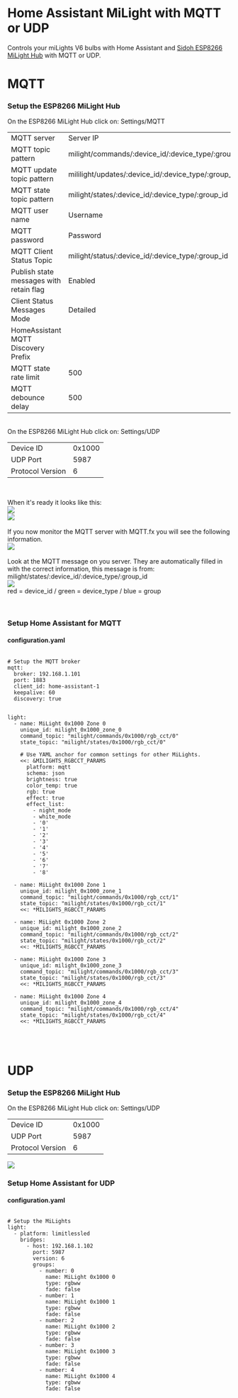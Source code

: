 # Home Assistant MiLight with MQTT or UDP
Controls your miLights V6 bulbs with Home Assistant and [Sidoh ESP8266 MiLight Hub](https://github.com/sidoh/esp8266_milight_hub) with MQTT or UDP.<br/>

<h1>MQTT</h1>
<p>
<h3>Setup the ESP8266 MiLight Hub</h3>
On the ESP8266 MiLight Hub click on: Settings/MQTT
<table>
<tr>
<td>MQTT server</td>
<td>Server IP</td>
</tr>
<tr>
<td>MQTT topic pattern</td>
<td>milight/commands/:device_id/:device_type/:group_id</td>
</tr>
<tr>
<td>MQTT update topic pattern</td>
<td>mililight/updates/:device_id/:device_type/:group_id</td>
</tr>
<tr>
<td>MQTT state topic pattern</td>
<td>milight/states/:device_id/:device_type/:group_id</td>
</tr>
<tr>
<td>MQTT user name</td>
<td>Username</td>
</tr>
<tr>
<td>MQTT password</td>
<td>Password</td>
</tr>
<tr>
<td>MQTT Client Status Topic</td>
<td>milight/status/:device_id/:device_type/:group_id</td>
</tr>
<tr>
<td>Publish state messages with retain flag</td>
<td>Enabled</td>
</tr>
<tr>
<td>Client Status Messages Mode</td>
<td>Detailed</td>
</tr>
<tr>
<td>HomeAssistant MQTT Discovery Prefix</td>
<td></td>
</tr>
<tr>
<td>MQTT state rate limit</td>
<td>500</td>
</tr>
<tr>
<td>MQTT debounce delay</td>
<td>500</td>
</tr>
</table>


</br>
On the ESP8266 MiLight Hub click on: Settings/UDP
<table>
<tr>
<td>Device ID</td>
<td>0x1000</td>
</tr>
<tr>
<td>UDP Port</td>
<td>5987</td>
</tr>
<tr>
<td>Protocol Version</td>
<td>6</td>
</tr>
</table>
</br>


When it's ready it looks like this:
</br>
<img src="https://github.com/Strontvlieg/Home-Assistant-MiLight-MQTT/blob/main/mqtt.png">
</br>
<img src="https://github.com/Strontvlieg/Home-Assistant-MiLight-MQTT/blob/main/udp.png">
</br>
</br>
If you now monitor the MQTT server with MQTT.fx you will see the following information.
</br>
<img src="https://github.com/Strontvlieg/Home-Assistant-MiLight-MQTT/blob/main/fx.png">
</br>
</br>
Look at the MQTT message on you server. They are automatically filled in with the correct information, this message is from: milight/states/:device_id/:device_type/:group_id
</br>
<img src="https://github.com/Strontvlieg/Home-Assistant-MiLight-MQTT/blob/main/mqtt_string.png">
</br>
red = device_id / green = device_type / blue = group


</br>
<h3>Setup Home Assistant for MQTT</h3>
<h4>configuration.yaml</h4>
<pre><code class="language-yaml">
# Setup the MQTT broker
mqtt:
  broker: 192.168.1.101
  port: 1883
  client_id: home-assistant-1
  keepalive: 60
  discovery: true
</code></pre>

<pre><code class="language-yaml">
light:
  - name: MiLight 0x1000 Zone 0
    unique_id: milight_0x1000_zone_0
    command_topic: "milight/commands/0x1000/rgb_cct/0"
    state_topic: "milight/states/0x1000/rgb_cct/0"
    
    # Use YAML anchor for common settings for other MiLights.
    <<: &MILIGHTS_RGBCCT_PARAMS
      platform: mqtt
      schema: json
      brightness: true
      color_temp: true
      rgb: true
      effect: true
      effect_list:
        - night_mode
        - white_mode
        - '0'
        - '1'
        - '2'
        - '3'
        - '4'
        - '5'
        - '6'
        - '7'
        - '8'

  - name: MiLight 0x1000 Zone 1
    unique_id: milight_0x1000_zone_1
    command_topic: "milight/commands/0x1000/rgb_cct/1"
    state_topic: "milight/states/0x1000/rgb_cct/1"
    <<: *MILIGHTS_RGBCCT_PARAMS

  - name: MiLight 0x1000 Zone 2
    unique_id: milight_0x1000_zone_2
    command_topic: "milight/commands/0x1000/rgb_cct/2"
    state_topic: "milight/states/0x1000/rgb_cct/2"
    <<: *MILIGHTS_RGBCCT_PARAMS

  - name: MiLight 0x1000 Zone 3
    unique_id: milight_0x1000_zone_3
    command_topic: "milight/commands/0x1000/rgb_cct/3"
    state_topic: "milight/states/0x1000/rgb_cct/3"
    <<: *MILIGHTS_RGBCCT_PARAMS

  - name: MiLight 0x1000 Zone 4
    unique_id: milight_0x1000_zone_4
    command_topic: "milight/commands/0x1000/rgb_cct/4"
    state_topic: "milight/states/0x1000/rgb_cct/4"
    <<: *MILIGHTS_RGBCCT_PARAMS
</code></pre>
</p>


</br>
</br>
<h1>UDP</h1>
<p>
<h3>Setup the ESP8266 MiLight Hub</h3>
On the ESP8266 MiLight Hub click on: Settings/UDP
<table>
<tr>
<td>Device ID</td>
<td>0x1000</td>
</tr>
<tr>
<td>UDP Port</td>
<td>5987</td>
</tr>
<tr>
<td>Protocol Version</td>
<td>6</td>
</tr>
</table>
<img src="https://github.com/Strontvlieg/Home-Assistant-MiLight-MQTT/blob/main/udp.png">
</br>


<h3>Setup Home Assistant for UDP</h3>
<h4>configuration.yaml</h4>
<pre><code class="language-yaml">
# Setup the MiLights
light:
  - platform: limitlessled
    bridges:
      - host: 192.168.1.102
        port: 5987
        version: 6
        groups:
          - number: 0
            name: MiLight 0x1000 0
            type: rgbww
            fade: false
          - number: 1
            name: MiLight 0x1000 1
            type: rgbww
            fade: false
          - number: 2
            name: MiLight 0x1000 2
            type: rgbww
            fade: false
          - number: 3
            name: MiLight 0x1000 3
            type: rgbww
            fade: false
          - number: 4
            name: MiLight 0x1000 4
            type: rgbww
            fade: false
</code></pre>
</p>
